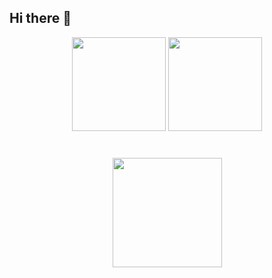 ## Hi there 👋

<p align='center'>
   <a href="https://github-readme-stats.vercel.app/api?username=vladnovice&show_icons=true&count_private=true">
       <img height=150 src="https://github-readme-stats.vercel.app/api?username=vladnovice&show_icons=true&count_private=true"/></a>
   <a href="https://github.com/vladnovice/github-readme-stats">
       <img height=150 src="https://github-readme-stats.vercel.app/api/top-langs/?username=vladnovice&layout=compact"/></a>
</p>
<div align="center" style="margin: 40px 0">
   <a href="https://github.com/romankh3/github-profile-views-counter">
       <img width="175px" src="https://komarev.com/ghpvc/?username=romankh3&color=DE002D">
   </a>
</div>
